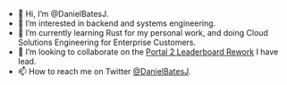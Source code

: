 - 👋 Hi, I’m @DanielBatesJ.
- 👀 I’m interested in backend and systems engineering.
- 🦀 I’m currently learning Rust for my personal work, and doing Cloud Solutions Engineering for Enterprise Customers.
- 💞️ I’m looking to collaborate on the [Portal 2 Leaderboard Rework](https://github.com/p2sr/portal2-cm-boards-v2) I have lead.
- 📫 How to reach me on Twitter [@DanielBatesJ](https://twitter.com/DanielBatesJ).

<!---
DanielBatesJ/DanielBatesJ is a ✨ special ✨ repository because its `README.md` (this file) appears on your GitHub profile.
You can click the Preview link to take a look at your changes.
--->
